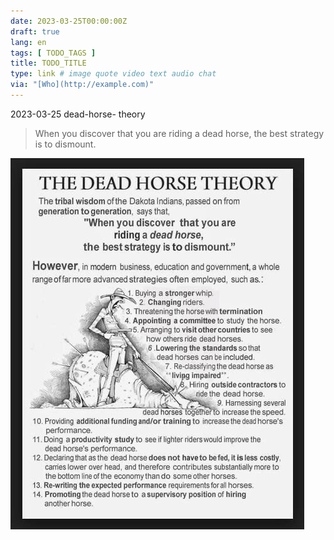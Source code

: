 ```yaml
---
date: 2023-03-25T00:00:00Z
draft: true
lang: en
tags: [ TODO_TAGS ]
title: TODO_TITLE
type: link # image quote video text audio chat
via: "[Who](http://example.com)"
---
```



2023-03-25 dead-horse- theory


> When you discover that you are riding a dead horse, the best strategy is to dismount.

![2023-03-25 dead-horse- theory](2023-03-25%20dead-horse-%20theory.png)

